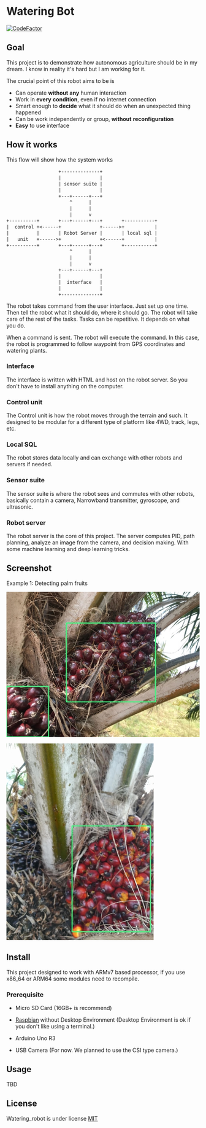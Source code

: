 # Watering Bot

[![CodeFactor](https://www.codefactor.io/repository/github/kanokkorn/marimo/badge)](https://www.codefactor.io/repository/github/kanokkorn/marimo)

## Goal

This project is to demonstrate how autonomous agriculture should be in my dream. I know in reality it's hard but I am working for it.

The crucial point of this robot aims to be is

* Can operate __without__ __any__ human interaction
* Work in __every__ __condition__, even if no internet connection
* Smart enough to __decide__ what it should do when an unexpected thing happened
* Can be work independently or group, __without__ __reconfiguration__
* __Easy__ to use interface

## How it works

This flow will show how the system works

```text
                   +--------------+
                   |              |
                   | sensor suite |
                   |              |
                   +---+------+---+
                       ^      |
                       |      |
                       |      v
+----------+       +---+------+---+       +-----------+
|  control +<------+              +------>+           |
|          |       | Robot Server |       | local sql |
|   unit   +------>+              +<------+           |
+----------+       +---+------+---+       +-----------+
                       ^      |
                       |      |
                       |      v
                   +---+------+---+
                   |              |
                   |  interface   |
                   |              |
                   +--------------+
```

The robot takes command from the user interface. Just set up one time. Then tell the robot what it should do, where it should go. The robot will take care of the rest of the tasks. Tasks can be repetitive. It depends on what you do.

When a command is sent. The robot will execute the command. In this case, the robot is programmed to follow waypoint from GPS coordinates and watering plants.

### Interface

The interface is written with HTML and host on the robot server. So you don't have to install anything on the computer.

### Control unit

The Control unit is how the robot moves through the terrain and such. It designed to be modular for a different type of platform like 4WD, track, legs, etc.

### Local SQL

The robot stores data locally and can exchange with other robots and servers if needed.

### Sensor suite

The sensor suite is where the robot sees and commutes with other robots, basically contain a camera, Narrowband transmitter, gyroscope, and ultrasonic.

### Robot server

The robot server is the core of this project. The server computes PID, path planning, analyze an image from the camera, and decision making. With some machine learning and deep learning tricks.

## Screenshot

Example 1: Detecting palm fruits

![Example_1](./images/screenshot_1.jpg)

![Example_2](./images/screenshot_2.jpg)

## Install

This project designed to work with ARMv7 based processor, if you use x86_64 or ARM64 some modules need to recompile.

### Prerequisite

* Micro SD Card (16GB+ is recommend)

* [Raspbian](https://www.raspberrypi.org/downloads/raspbian/) without Desktop Environment (Desktop Environment is ok if you don't like using a terminal.)

* Arduino Uno R3

* USB Camera (For now. We planned to use the CSI type camera.)

## Usage

TBD

## License

Watering_robot is under license [MIT](https://github.com/kanokkorn/watering_robot/blob/master/LICENSE)
